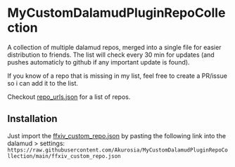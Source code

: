 # MyCustomDalamudPluginRepoCollection
A collection of multiple dalamud repos, merged into a single file for easier distribution to friends.
The list will check every 30 min for updates (and pushes automaticly to github if any important update is found).

If you know of a repo that is missing in my list, feel free to create a PR/issue so i can add it to the list.

Checkout [repo_urls.json](https://github.com/Akurosia/MyCustomDalamudPluginRepoCollection/blob/main/repo_urls.json) for a list of repos.

## Installation

Just import the [ffxiv_custom_repo.json](https://github.com/Akurosia/MyCustomDalamudPluginRepoCollection/blob/main/ffxiv_custom_repo.json) by pasting the following link into the dalamud > settings: `https://raw.githubusercontent.com/Akurosia/MyCustomDalamudPluginRepoCollection/main/ffxiv_custom_repo.json`
